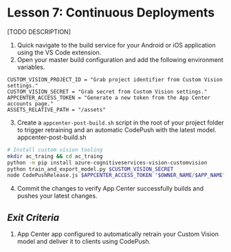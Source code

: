 # Lesson 7: Continuous Deployments
[TODO DESCRIPTION]

1. Quick navigate to the build service for your Android or iOS application using the VS Code extension.
2. Open your master build configuration and add the following environment variables.
```
CUSTOM_VISION_PROJECT_ID = "Grab project identifier from Custom Vision settings."
CUSTOM_VISION_SECRET = "Grab secret from Custom Vision settings."
APPCENTER_ACCESS_TOKEN = "Generate a new token from the App Center accounts page."
ASSETS_RELATIVE_PATH = "/assets"
```
3. Create a `appcenter-post-build.sh` script in the root of your project folder to trigger retraining and an automatic CodePush with the latest model.
appcenter-post-build.sh
```bash
# Install custom vision tooling
mkdir ac_traing && cd ac_traing
python -m pip install azure-cognitiveservices-vision-customvision
python train_and_export_model.py $CUSTOM_VISION_SECRET
node CodePushRelease.js $APPCENTER_ACCESS_TOKEN "$OWNER_NAME/$APP_NAME" 
```
4. Commit the changes to verify App Center successfully builds and pushes your latest changes.

## _Exit Criteria_
1. App Center app configured to automatically retrain your Custom Vision model and deliver it to clients using CodePush.